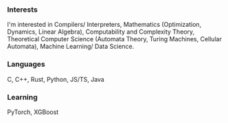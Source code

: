 ### Interests
I'm interested in Compilers/ Interpreters, Mathematics (Optimization, Dynamics, Linear Algebra), Computability and Complexity Theory, Theoretical Computer Science (Automata Theory, Turing Machines, Cellular Automata), Machine Learning/ Data Science. 

### Languages
C, C++, Rust, Python, JS/TS, Java

### Learning
PyTorch, XGBoost
